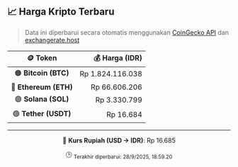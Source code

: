 

<!-- HARGA_KRIPTO -->
## 📈 Harga Kripto Terbaru

> Data ini diperbarui secara otomatis menggunakan [CoinGecko API](https://www.coingecko.com/) dan [exchangerate.host](https://exchangerate.host/)

<div align="center">

| 🪙 Token | 💰 Harga (IDR) |
|:------:|---------------:|
| 🟠 **Bitcoin (BTC)**   | Rp 1.824.116.038 |
| 🔵 **Ethereum (ETH)**  | Rp 66.606.206 |
| 🟣 **Solana (SOL)**    | Rp 3.330.799 |
| 🟢 **Tether (USDT)**   | Rp 16.684 |

---

💱 **Kurs Rupiah (USD → IDR)**: Rp 16.685

🕒 <sub>Terakhir diperbarui: 28/9/2025, 18.59.20</sub>

</div>
<!-- /HARGA_KRIPTO -->
